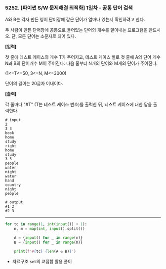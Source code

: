 ### 5252. [파이썬 S/W 문제해결 최적화] 1일차 - 공통 단어 검색

A와 B는 각자 만든 영어 단어장에 같은 단어가 얼마나 있는지 확인하려고 한다.

두 사람이 만든 단어장에 공통으로 들어있는 단어의 개수를 알아내는 프로그램을 만드시오. 단, 모든 단어는 소문자로 되어 있다.


**[입력]**

첫 줄에 테스트 케이스의 개수 T가 주어지고, 테스트 케이스 별로 첫 줄에 A의 단어 개수 N과 B의 단어개수 M이 주어진다. 다음 줄부터 N개의 단어와 M개의 단어가 주어진다.

(1<=T<=50, 3<=N, M<=3000)

단어의 길이는 20글자 이내이다.

**[출력]**

각 줄마다 "#T" (T는 테스트 케이스 번호)를 출력한 뒤, 테스트 케이스에 대한 답을 출력한다.

```
# input
2
3 3
book
home
study
right
home
study
3 5
people
water
night
water
hand
country
night
people

# output
#1 2
#2 3
```

---

```python
for tc in range(1, int(input()) + 1):
    n, m = map(int, input().split())

    A = {input() for _ in range(n)}
    B = {input() for _ in range(m)}

    print(f'#{tc} {len(A & B)}')
```

- 자료구조 `set`의 교집합 활용 풀이